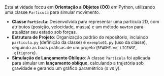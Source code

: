 Esta atividade focou em **Orientação a Objetos (OO)** em Python, utilizando uma classe `Particula` para simular movimento.

* **Classe `Particula`**: Desenvolvida para representar uma partícula 2D, com atributos (posição, velocidade, massa) e um método `newton` para atualizar seu estado sob forças.
* **Estrutura de Projeto**: Organização padrão do repositório, incluindo `particula.py` (definição da classe) e `exemplo01.py` (uso da classe), seguindo as boas práticas de um projeto (`README.md`, `LICENSE`, `.gitignore`).
* **Simulação de Lançamento Oblíquo**: A classe `Particula` foi aplicada para simular um **lançamento oblíquo**, calculando a trajetória sob gravidade e gerando um gráfico paramétrico (x vs y).
